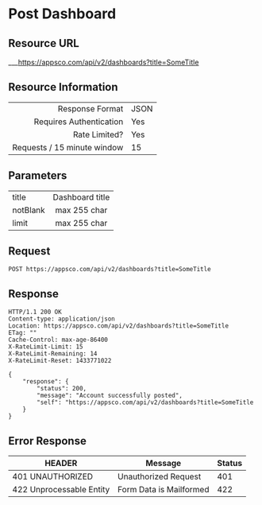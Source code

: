 # Post Dashboard



## Resource URL

___https://appsco.com/api/v2/dashboards?title=SomeTitle

## Resource Information

|                               |               |
|------------------------------:|---------------|
|Response Format                |JSON           |
|Requires Authentication        |Yes            |
|Rate Limited?                  |Yes            |
|Requests / 15 minute window    |15             |


## Parameters

|                               |                                       |
|-------------------------------|:-------------------------------------:|
|title                          |Dashboard title                        |
|notBlank                       |max 255 char                           |
|limit                          |max 255 char                           |



## Request

```.http
POST https://appsco.com/api/v2/dashboards?title=SomeTitle
```

## Response

```.http
HTTP/1.1 200 OK
Content-type: application/json
Location: https://appsco.com/api/v2/dashboards?title=SomeTitle
ETag: ""
Cache-Control: max-age-86400
X-RateLimit-Limit: 15
X-RateLimit-Remaining: 14
X-RateLimit-Reset: 1433771022

{
    "response": {
        "status": 200,
        "message": "Account successfully posted",
        "self": "https://appsco.com/api/v2/dashboards?title=SomeTitle
    }
}

```
## Error Response

|HEADER                         |Message                        |Status         |
|-------------------------------|-------------------------------|---------------|
|401 UNAUTHORIZED               |Unauthorized Request           |401            |
|422 Unprocessable Entity       |Form Data is Mailformed        |422            |